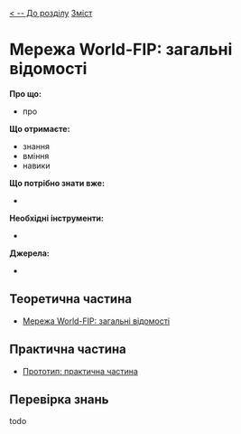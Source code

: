 [< -- До розділу](../README.md)         [Зміст](../../contents.md)

# Мережа World-FIP: загальні відомості

**Про що:**

- про 

**Що отримаєте:**

- знання 
- вміння 
- навики 

**Що потрібно знати вже:**

- 

**Необхідні інструменти:**

- 

**Джерела:** 

- 

## Теоретична частина

- [Мережа World-FIP: загальні відомості](teor.md)

## Практична частина

- [Прототип: практична частина](lab.md)

## Перевірка знань

todo